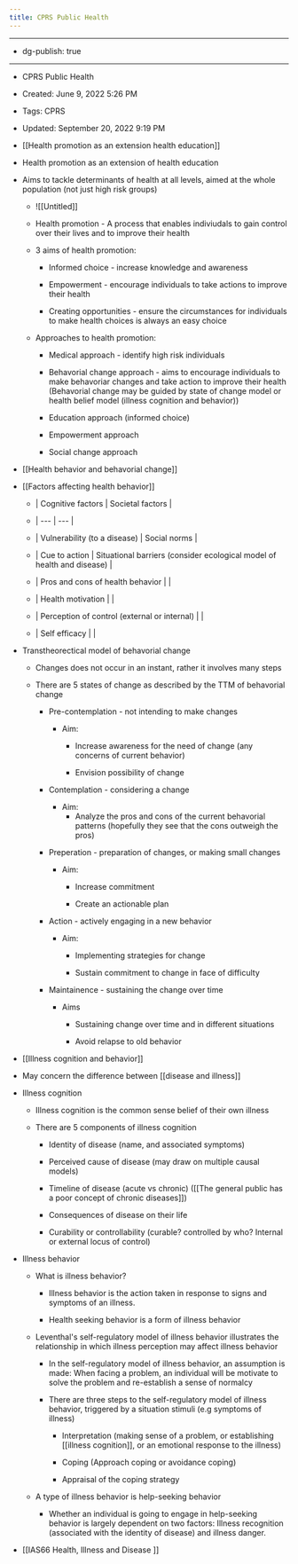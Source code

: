 ```yaml
---
title: CPRS Public Health
---
```


- --

- dg-publish: true

- --

- CPRS Public Health

- Created: June 9, 2022 5:26 PM

- Tags: CPRS

- Updated: September 20, 2022 9:19 PM

- [[Health promotion as an extension health education]]

- Health promotion as an extension of health education

- Aims to tackle determinants of health at all levels, aimed at the whole population (not just high risk groups)
	 - ![[Untitled]]

	 - Health promotion - A process that enables indiviudals to gain control over their lives and to improve their health

	 - 3 aims of health promotion:
		 - Informed choice - increase knowledge and awareness

		 - Empowerment - encourage individuals to take actions to improve their health

		 - Creating opportunities - ensure the circumstances for individuals to make health choices is always an easy choice

	 - Approaches to health promotion:
		 - Medical approach - identify high risk individuals

		 - Behavorial change approach - aims to encourage individuals to make behavoriar changes and take action to improve their health (Behavorial change may be guided by state of change model or health belief model (illness cognition and behavior))

		 - Education approach (informed choice)

		 - Empowerment approach

		 - Social change approach

- [[Health behavior and behavorial change]] 

- [[Factors affecting health behavior]]
	 - | Cognitive factors | Societal factors |

	 - | --- | --- |

	 - | Vulnerability (to a disease) | Social norms |

	 - | Cue to action | Situational barriers (consider ecological model of health and disease) |

	 - | Pros and cons of health behavior |  |

	 - | Health motivation |  |

	 - | Perception of control (external or internal) |  |

	 - | Self efficacy |  |

- Transtheorectical model of behavorial change
	 - Changes does not occur in an instant, rather it involves many steps

	 - There are 5 states of change as described by the TTM of behavorial change
		 - Pre-contemplation - not intending to make changes
			 - Aim:
				 - Increase awareness for the need of change (any concerns of current behavior)

				 - Envision possibility of change

		 - Contemplation - considering a change
			 - Aim:
				 - Analyze the pros and cons of the current behavorial patterns (hopefully they see that the cons outweigh the pros)

		 - Preperation - preparation of changes, or making small changes
			 - Aim:
				 - Increase commitment

				 - Create an actionable plan

		 - Action - actively engaging in a new behavior
			 - Aim:
				 - Implementing strategies for change

				 - Sustain commitment to change in face of difficulty

		 - Maintainence - sustaining the change over time
			 - Aims
				 - Sustaining change over time and in different situations

				 - Avoid relapse to old behavior

- [[Illness cognition and behavior]] 

- May concern the difference between [[disease and illness]]

- Illness cognition
	 - Illness cognition is the common sense belief of their own illness

	 - There are 5 components of illness cognition
		 - Identity of disease (name, and associated symptoms)

		 - Perceived cause of disease (may draw on multiple causal models)

		 - Timeline of disease (acute vs chronic) ([[The general public has a poor concept of chronic diseases]])

		 - Consequences of disease on their life

		 - Curability or controllability (curable? controlled by who? Internal or external locus of control)

- Illness behavior
	 - What is illness behavior?
		 - Illness behavior is the action taken in response to signs and symptoms of an illness.

		 - Health seeking behavior is a form of illness behavior

	 - Leventhal's self-regulatory model of illness behavior illustrates the relationship in which illness perception may affect illness behavior
		 - In the self-regulatory model of illness behavior, an assumption is made: When facing a problem, an individual will be motivate to solve the problem and re-establish a sense of normalcy

		 - There are three steps to the self-regulatory model of illness behavior, triggered by a situation stimuli (e.g symptoms of illness)
			 - Interpretation (making sense of a problem, or establishing [[illness cognition]], or an emotional response to the illness)

			 - Coping (Approach coping or avoidance coping)

			 - Appraisal of the coping strategy

	 - A type of illness behavior is help-seeking behavior
		 - Whether an individual is going to engage in help-seeking behavior is largely dependent on two factors: Illness recognition (associated with the identity of disease) and illness danger.

- [[IAS66  Health, Illness and Disease ]]
